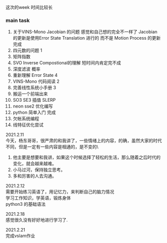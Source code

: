 <!--
 * @Author: Liu Weilong
 * @Date: 2021-02-07 11:31:59
 * @LastEditors: Liu Weilong
 * @LastEditTime: 2021-02-21 22:40:29
 * @FilePath: /3rd-test-learning/work_record/learning_task/week_plan_collection_2021/week7.md
 * @Description: 
-->

这次的week 时间比较长


### main task

1.  关于VINS-Mono Jacobian 的问题 感觉和自己想的完全不一样了
                        Jacobian 的更新是使用Error State Translation 进行的
                        而不是 Motion Process 的更新
                        完成
2.  四元数的问题          1 
3.  矩阵指数             
4.  SVO Inverse Compostional的理解  短时间内肯定完不成 
5.  深度滤波             概率
6.  重新理解      Error State 4 
7.  VINS-Mono 代码阅读   2
8.  完善线性系统小手册     3
9.  搬运一个前端出来
10. SO3 SE3 插值 SLERP
11. neon sse2 优化编写
12. python 简单入门      完成
13. 欠帐系统编程
14. 线特征优化尝试


2021.2.11<br>
今天，杨东哥哥，很严肃的和我讲了，一些情绪上的内容，的确，虽然大家的时代不同，但是一定有一些内容是相通的，是不变的\
1. 他主要是想要和我讲，如果这个时候选择了轻松的生活，那么随着之后时代的变化，就会越来越难。<br>
2. 小马过河，保持独立思考。
3. 多和厉害的人去沟通。
   
2021.2.12<br>
需要开始练习英语了，用记忆力，来判断自己的脑力情况<br>
学习工作知识，学英语，锻炼身体<br>
python3 的基础语法<br>

2021.2.18<br>
感觉很久没有好好地进行学习了.

2021.2.21<br>
完成vslam作业
